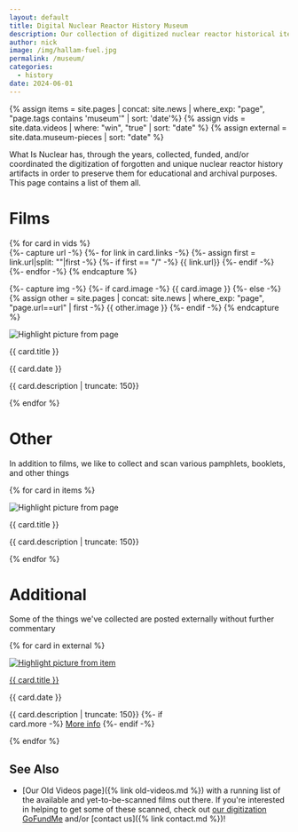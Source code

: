 ```yaml
---
layout: default
title: Digital Nuclear Reactor History Museum
description: Our collection of digitized nuclear reactor historical items
author: nick
image: /img/hallam-fuel.jpg
permalink: /museum/
categories:
  - history
date: 2024-06-01
---
```


{% assign items = site.pages | concat: site.news | where_exp: "page", "page.tags contains 'museum'" | sort: 'date'%}
{% assign vids = site.data.videos | where: "win", "true"  | sort: "date" %}
{% assign external = site.data.museum-pieces | sort: "date" %}

<div class="row">

<p>
What Is Nuclear has, through the years, collected, funded, and/or coordinated
the digitization of forgotten and unique nuclear reactor history artifacts in
order to preserve them for educational and archival purposes. This page contains
a list of them all. 
</p>

<h1>Films</h1>

{% for card in vids %}  
{%- capture url -%}
{%- for link in card.links -%}
{%- assign first = link.url|split: ""|first  -%}
{%- if first == "/" -%}
{{ link.url}}
{%- endif -%}
{%- endfor -%}
{% endcapture %}

{%- capture img -%}
{%- if card.image -%}
{{ card.image }}
{%- else -%}
{% assign other =  site.pages | concat: site.news | where_exp: "page", "page.url==url" | first -%}
{{ other.image }}
{%- endif -%}
{% endcapture %}

<div class="card" style="width: 18rem;">
<img src="{{ img }}" class="img-fluid card-img-top" style="max-height: 200px; object-fit: cover" alt="Highlight picture from page">
<div class="card-body">
<p class="h5 mb-0 card-title">{{ card.title }}</p>
<p class="h6 card-subtitle mb-2 text-muted">{{ card.date }}</p>

<p class="card-text">{{ card.description | truncate: 150}}</p> 
<a href="{{ url }}" class="stretched-link"></a>
</div>
</div>
{% endfor %}

<h1>Other</h1>

<p>In addition to films, we like to collect and scan various pamphlets, booklets, and other things</p>

{% for card in items %}

<div class="card" style="width: 18rem;">
<img src="{{ card.image }}" class="img-fluid card-img-top" style="max-height: 200px; object-fit: cover" alt="Highlight picture from page">
<div class="card-body">
<p class="h5 mb-0 card-title">{{ card.title }}</p>
<!-- TODO: differentiate posted date from item date
<h6 class="card-subtitle mb-2 text-muted">{{ card.date }}</h6> 
-->
<p class="card-text">{{ card.description | truncate: 150}}</p>
<a href="{{card.url}}" class="stretched-link"></a>
</div>
</div>
{% endfor %}

<h1>Additional</h1>
<p>Some of the things we've collected are posted externally without further commentary</p>

{% for card in external %}

<div class="card" style="width: 18rem;">
<a href="{{card.url}}" >
<img src="{{ card.image }}" class="img-fluid card-img-top" style="max-height: 200px; object-fit: cover" alt="Highlight picture from item">
</a>
<div class="card-body">
<a href="{{card.url}}" > <p class="h5 mb-0 card-title">{{ card.title }}</p> </a>
<p class="h6 card-subtitle mb-2 text-muted">{{ card.date }}</p>
<p class="card-text">{{ card.description | truncate: 150}}
{%- if card.more -%}
<a href="{{ card.more }}" class="text-muted">More info</a>
{%- endif -%}
</p>
</div>
</div>
{% endfor %}

</div>

## See Also

- [Our Old Videos page]({% link old-videos.md %}) with a running list of the
  available and yet-to-be-scanned films out there. If you're interested in helping
  to get some of these scanned, check out [our digitization
  GoFundMe](https://www.gofundme.com/f/the-digitization-of-old-nuclear-energy-videos)
  and/or [contact us]({% link contact.md %})!
